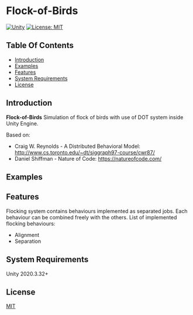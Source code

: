 # Flock-of-Birds
[![Unity](https://img.shields.io/badge/unity-2020.3.32%2B-blue.svg)](https://unity3d.com/get-unity/download) [![License: MIT](https://img.shields.io/badge/License-MIT-yellow.svg)](https://opensource.org/licenses/MIT)

## Table Of Contents

- [Introduction](#introduction)
- [Examples](#examples)
- [Features](#features)
- [System Requirements](#system-requirements)
- [License](#license)

## Introduction <a name="introduction"></a>

**Flock-of-Birds** Simulation of flock of birds with use of DOT system inside Unity Engine.

Based on:
 - Craig W. Reynolds - A Distributed Behavioral Model: http://www.cs.toronto.edu/~dt/siggraph97-course/cwr87/
 - Daniel Shiffman - Nature of Code: https://natureofcode.com/

## Examples <a name="examples"></a>

## Features <a name="features"></a>
Flocking system contains behaviours implemented as separated jobs. Each behaviour can be combined freely with the others.
List of implemented flocking behaviours:
 - Alignment
 - Separation
 
## System Requirements <a name="system-requirements"></a>

Unity 2020.3.32+
  
## License <a name="license"></a>
 
[MIT](https://opensource.org/licenses/MIT)
